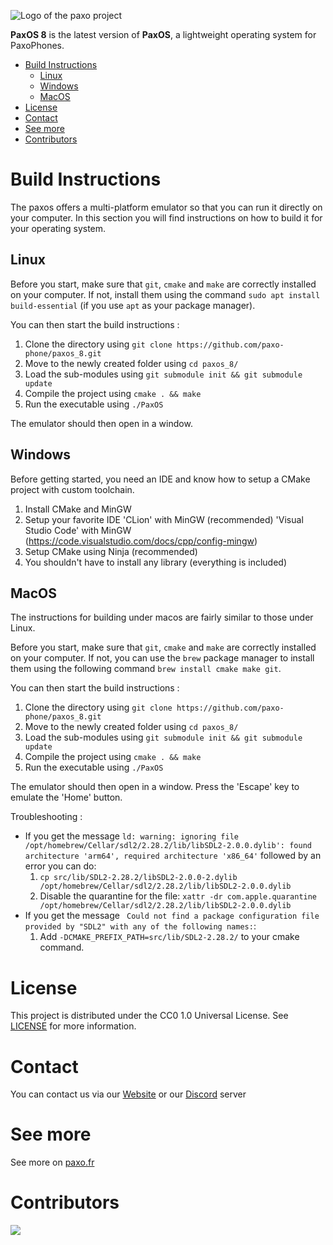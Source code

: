 ![Logo of the paxo project](logo.jpeg)

**PaxOS 8** is the latest version of **PaxOS**, a lightweight operating system for PaxoPhones. 

- [Build Instructions](#build-instructions)
  - [Linux](#linux)
  - [Windows](#windows)
  - [MacOS](#macos)
- [License](#license)
- [Contact](#contact)
- [See more](#see-more)
- [Contributors](#contributors)


# Build Instructions

The paxos offers a multi-platform emulator so that you can run it directly on your computer. In this section you will find instructions on how to build it for your operating system.

## Linux

Before you start, make sure that `git`, `cmake` and `make` are correctly installed on your computer. If not, install them using the command `sudo apt install build-essential` (if you use `apt` as your package manager).

You can then start the build instructions : 
1. Clone the directory using `git clone https://github.com/paxo-phone/paxos_8.git`
2. Move to the newly created folder using `cd paxos_8/`
3. Load the sub-modules using `git submodule init && git submodule update`
4. Compile the project using `cmake . && make`
5. Run the executable using `./PaxOS`

The emulator should then open in a window.

## Windows

Before getting started, you need an IDE and know how to setup a CMake project with custom toolchain.

1. Install CMake and MinGW
2. Setup your favorite IDE 
  'CLion' with MinGW (recommended) 
  'Visual Studio Code' with MinGW (https://code.visualstudio.com/docs/cpp/config-mingw)
3. Setup CMake using Ninja (recommended)
4. You shouldn't have to install any library (everything is included)

## MacOS

The instructions for building under macos are fairly similar to those under Linux.

Before you start, make sure that `git`, `cmake` and `make` are correctly installed on your computer. If not, you can use the `brew` package manager to install them using the following command `brew install cmake make git`.

You can then start the build instructions : 
1. Clone the directory using `git clone https://github.com/paxo-phone/paxos_8.git`
2. Move to the newly created folder using `cd paxos_8/`
3. Load the sub-modules using `git submodule init && git submodule update`
4. Compile the project using `cmake . && make`
5. Run the executable using `./PaxOS`

The emulator should then open in a window.
Press the 'Escape' key to emulate the 'Home' button.

Troubleshooting :
- If you get the message `ld: warning: ignoring file /opt/homebrew/Cellar/sdl2/2.28.2/lib/libSDL2-2.0.0.dylib': found architecture 'arm64', required architecture 'x86_64'` followed by an error you can do:
  1. `cp src/lib/SDL2-2.28.2/libSDL2-2.0.0-2.dylib /opt/homebrew/Cellar/sdl2/2.28.2/lib/libSDL2-2.0.0.dylib`
  2. Disable the quarantine for the file: `xattr -dr com.apple.quarantine /opt/homebrew/Cellar/sdl2/2.28.2/lib/libSDL2-2.0.0.dylib`
- If you get the message ` Could not find a package configuration file provided by "SDL2" with any of the following names:`:
  1. Add `-DCMAKE_PREFIX_PATH=src/lib/SDL2-2.28.2/` to your cmake command.

# License
This project is distributed under the CC0 1.0 Universal License. See [LICENSE](/LICENSE) for more information.

# Contact

You can contact us via our [Website](https://www.paxo.fr) or our [Discord](https://discord.com/invite/MpqbWr3pUG) server

# See more

See more on [paxo.fr](https://www.paxo.fr)

# Contributors 

<a href="https://github.com/paxo-phone/PaxOS-8/graphs/contributors">
  <img src="https://contrib.rocks/image?repo=paxo-phone/PaxOS-8" />
</a>
